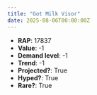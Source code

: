```yaml
---
title: "Got Milk Visor"
date: 2025-08-06T00:00:00Z
---
```

- **RAP**: 17837
- **Value**: -1
- **Demand level**: -1
- **Trend**: -1
- **Projected?**: True
- **Hyped?**: True
- **Rare?**: True
